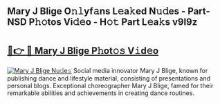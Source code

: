 ## Mary J Blige O𝚗𝚕yf𝚊ns L𝚎a𝚔ed N𝚞𝚍es - Part-NSD P𝚑𝚘tos Vi𝚍𝚎o - H𝚘𝚝 Part L𝚎a𝚔s v9I9z

# <h2><a href="http://kf22hg.oniu.top/?m=Mary+J+Blige">🔗👉 🔴 Mary J Blige P𝚑ot𝚘𝚜 V𝚒d𝚎o</a></h2>

[![Mary J Blige Nu𝚍e𝚜](https://i.imgur.com/0qMVB7G.gif)](http://kf22hg.oniu.top/?m=Mary+J+Blige)
Social media innovator Mary J Blige, known for publishing dance and lifestyle material, consisting of presentations and personal blogs. Exceptional choreographer Mary J Blige, famed for their remarkable abilities and achievements in creating dance routines.  

